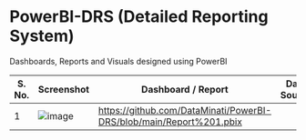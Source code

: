 # PowerBI-DRS (Detailed Reporting System)
Dashboards, Reports and Visuals designed using PowerBI 

| S. No. | Screenshot | Dashboard / Report | Data Source |
|--------|------------|--------------------|-------------|
| 1 | ![image](https://github.com/DataMinati/PowerBI-DRS/assets/64016811/05d67215-fa2e-4de1-b8b6-f9789b4dc914) | https://github.com/DataMinati/PowerBI-DRS/blob/main/Report%201.pbix | 
